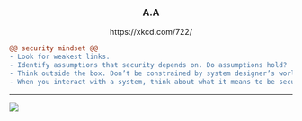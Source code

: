 <h3 align="center">
A.A
</h1>

<p align="center">
https://xkcd.com/722/
</p>

```diff
@@ security mindset @@
- Look for weakest links.
- Identify assumptions that security depends on. Do assumptions hold?
- Think outside the box. Don’t be constrained by system designer’s worldview.
- When you interact with a system, think about what it means to be secure, and how it might be exploited.
```

<hr>
<img aligh="center" src="https://aster-readme.vercel.app/api/top-langs/?username=ayubatif&exclude_lang=html&layout=compact">
